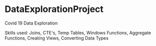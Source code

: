 # DataExplorationProject
Covid 19 Data Exploration 

Skills used: Joins, CTE's, Temp Tables, Windows Functions, Aggregate Functions, Creating Views, Converting Data Types

